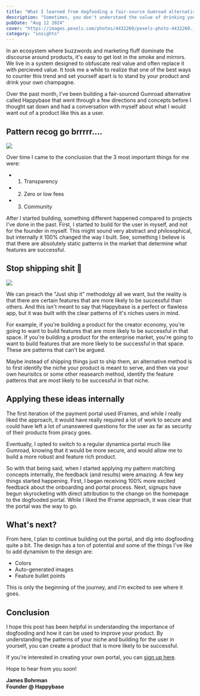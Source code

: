```yaml
---
title: "What I learned from dogfooding a fair-source Gumroad alternative"
description: "Sometimes, you don't understand the value of drinking your own champange until you've had to drink someone else's."
pubDate: "Aug 12 2024"
cover: "https://images.pexels.com/photos/4432260/pexels-photo-4432260.jpeg?auto=compress&cs=tinysrgb&w=1200"
category: "insights"
---
```


In an ecosystem where buzzwords and marketing fluff dominate the discourse around products, it's easy to get lost in the smoke and mirrors. We live in a system designed to obfuscate real value and often replace it with percieved value. It took me a while to realize that one of the best ways to counter this trend and set yourself apart is to stand by your product and drink your own champagne. 

Over the past month, I've been building a fair-sourced Gumroad alternative called Happybase that went through a few directions and concepts before I thought sat down and had a conversation with myself about what I would want out of a product like this as a user.

## Pattern recog go brrrrr....

![](https://media1.tenor.com/m/WjSkauvQOJEAAAAC/dan-flashes-itysl.gif)

Over time I came to the conclusion that the 3 most important things for me were:

- 1. Transparency
- 2. Zero or low fees
- 3. Community

After I started building, something different happened compared to projects I've done in the past. First, I started to build for the user in myself, and not for the founder in myself. This might sound very abstract and philosophical, but internally it 100% changed the way I built. See, something I believe is that there are absolutely static patterns in the market that determine what features are successful. 

## Stop shipping shit 💩

![](https://media1.tenor.com/m/lL4UvO4Ofu8AAAAd/wtf-joe-pesci.gif)

We can preach the "Just ship it" methodolgy all we want, but the reality is that there are certain features that are more likely to be successful than others. And this isn't meant to say that Happybase is a perfect or flawless app, but it was built with the clear patterns of it's niches users in mind.

For example, if you're building a product for the creator economy, you're going to want to build features that are more likely to be successful in that space. If you're building a product for the enterprise market, you're going to want to build features that are more likely to be successful in that space. These are patterns that can't be argued. 

Maybe instead of shipping things just to ship them, an alternative method is to first identify the niche your product is meant to serve, and then via your own heurisitcs or some other reasearch method, identify the feature patterns that are most likely to be successful in that niche.

## Applying these ideas internally

The first iteration of the payment portal used IFrames, and while I really liked the approach, it would have really required a lot of work to secure and could have left a lot of unanswered questions for the user as far as security of their products from piracy goes.

Eventually, I opted to switch to a regular dynamica portal much like Gumroad, knowing that it would be more secure, and would allow me to build a more robust and feature rich product.

So with that being said, when I started applying my pattern matching concepts internally, the feedback (and results) were amazing. A few key things started happening. First, I began receiving 100% more excited feedback about the onboarding and portal process. Next, signups have begun skyrocketing with direct attribution to the change on the homepage to the dogfooded portal. While I liked the IFrame approach, it was clear that the portal was the way to go.

## What's next?

From here, I plan to continue building out the portal, and dig into dogfooding quite a bit. The design has a ton of potential and some of the things I've like to add dynamism to the design are:

- Colors
- Auto-generated images
- Feature bullet points

This is only the beginning of the journey, and I'm excited to see where it goes.

## Conclusion

I hope this post has been helpful in understanding the importance of dogfooding and how it can be used to improve your product. By understanding the patterns of your niche and building for the user in yourself, you can create a product that is more likely to be successful.

If you're interested in creating your own portal, you can [sign up here](https://app.happybase.co/product/f002f944-ccf2-462a-9780-e473b9e2fb4e). 

Hope to hear from you soon!

**James Bohrman**
<br />
**Founder @ Happybase**